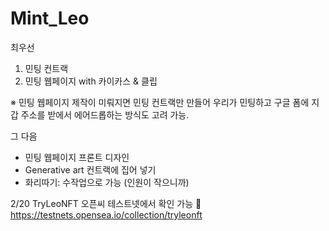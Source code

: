 # Mint_Leo
최우선
1. 민팅 컨트랙
2. 민팅 웹페이지 with 카이카스 & 클립

※ 민팅 웹페이지 제작이 미뤄지면 민팅 컨트랙만 만들어 우리가 민팅하고 구글 폼에 지갑 주소를 받에서 에어드롭하는 방식도 고려 가능.

그 다음
- 민팅 웹페이지 프론트 디자인
- Generative art 컨트랙에 집어 넣기
- 화리따기: 수작업으로 가능 (인원이 작으니까)

2/20
TryLeoNFT 오픈씨 테스트넷에서 확인 가능
📌https://testnets.opensea.io/collection/tryleonft
